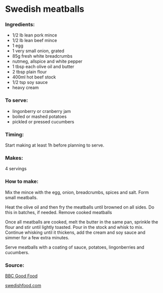 # Swedish meatballs

### Ingredients:
* 1/2 lb lean pork mince
* 1/2 lb lean beef mince
* 1 egg
* 1 very small onion, grated
* 85g fresh white breadcrumbs
* nutmeg, allspice and white pepper
* 1 tbsp each olive oil and butter
* 2 tbsp plain flour
* 400ml hot beef stock
* 1/2 tsp soy sauce
* heavy cream

### To serve:
* lingonberry or cranberry jam
* boiled or mashed potatoes
* pickled or pressed cucumbers

### Timing:

Start making at least 1h before planning to serve.

### Makes:

4 servings

### How to make:

Mix the mince with the egg, onion, breadcrumbs, spices and salt. Form small meatballs.

Heat the olive oil and then fry the meatballs until browned on all sides. Do this in batches, if needed. Remove cooked meatballs 

Once all meatballs are cooked, melt the butter in the same pan, sprinkle the flour and stir until lightly toasted. Pour in the stock and whisk to mix. Continue whisking until it thickens, add the cream and soy sauce and simmer for a few extra minutes. 

Serve meatballs with a coating of sauce, potatoes, lingonberries and cucumbers.

### Source:

[BBC Good Food](https://www.bbcgoodfood.com/recipes/classic-swedish-meatballs)

[swedishfood.com](http://www.swedishfood.com/swedish-food-recipes-main-courses/44-meatballs)


